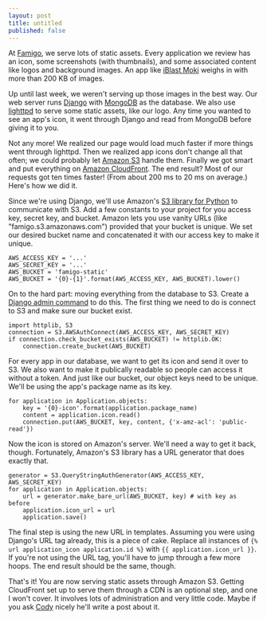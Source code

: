 ```yaml
---
layout: post
title: untitled
published: false
---
```


At [Famigo][1], we serve lots of static assets. Every application
we review has an icon, some screenshots (with thumbnails), and some
associated content like logos and background images. An app like
[iBlast Moki][2] weighs in with more than 200 KB of images.

Up until last week, we weren't serving up those images in the best
way. Our web server runs [Django][3] with [MongoDB][4] as the
database. We also use [lighttpd][5] to serve some static assets,
like our logo. Any time you wanted to see an app's icon, it went
through Django and read from MongoDB before giving it to you.

Not any more! We realized our page would load much faster if more
things went through lighttpd. Then we realized app icons don't
change all that often; we could probably let [Amazon S3][6] handle
them. Finally we got smart and put everything on [Amazon CloudFront][7].
The end result? Most of our requests got ten times faster! (From
about 200 ms to 20 ms on average.) Here's how we did it.

Since we're using Django, we'll use Amazon's [S3 library for
Python][8] to communicate with S3. Add a few constants to your
project for you access key, secret key, and bucket. Amazon lets you
use vanity URLs (like "famigo.s3.amazonaws.com") provided that your
bucket is unique. We set our desired bucket name and concatenated
it with our access key to make it unique.

    AWS_ACCESS_KEY = '...'
    AWS_SECRET_KEY = '...'
    AWS_BUCKET = 'famigo-static'
    AWS_BUCKET = '{0}-{1}'.format(AWS_ACCESS_KEY, AWS_BUCKET).lower()

On to the hard part: moving everything from the database to S3.
Create a [Django admin command][9] to do this. The first thing we
need to do is connect to S3 and make sure our bucket exist.

    import httplib, S3
    connection = S3.AWSAuthConnect(AWS_ACCESS_KEY, AWS_SECRET_KEY)
    if connection.check_bucket_exists(AWS_BUCKET) != httplib.OK:
        connection.create_bucket(AWS_BUCKET)

For every app in our database, we want to get its icon and send it
over to S3. We also want to make it publically readable so people
can access it without a token. And just like our bucket, our object
keys need to be unique. We'll be using the app's package name as
its key.

    for application in Application.objects:
        key = '{0}-icon'.format(application.package_name)
        content = application.icon.read()
        connection.put(AWS_BUCKET, key, content, {'x-amz-acl': 'public-read'})

Now the icon is stored on Amazon's server. We'll need a way to get
it back, though. Fortunately, Amazon's S3 library has a URL generator
that does exactly that.

    generator = S3.QueryStringAuthGenerator(AWS_ACCESS_KEY, AWS_SECRET_KEY)
    for application in Application.objects:
        url = generator.make_bare_url(AWS_BUCKET, key) # with key as before
        application.icon_url = url
        application.save()

The final step is using the new URL in templates. Assuming you were
using Django's URL tag already, this is a piece of cake. Replace
all instances of `{% url application_icon application.id %}` with
`{{ application.icon_url }}`. If you're not using the URL tag,
you'll have to jump through a few more hoops. The end result should
be the same, though.

That's it! You are now serving static assets through Amazon S3.
Getting CloudFront set up to serve them through a CDN is an optional
step, and one I won't cover. It involves lots of administration and
very little code. Maybe if you ask [Cody][10] nicely he'll write a
post about it.

[1]: http://www.famigo.com/
[2]: http://www.famigo.com/app/iblastmoki/
[3]: https://www.djangoproject.com/
[4]: http://www.mongodb.org/
[5]: http://www.lighttpd.net/
[6]: http://aws.amazon.com/s3/
[7]: http://aws.amazon.com/cloudfront/
[8]: http://aws.amazon.com/code/134
[9]: https://docs.djangoproject.com/en/dev/howto/custom-management-commands/
[10]: http://www.codypowell.com/
